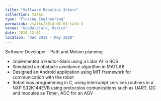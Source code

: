 ```yaml
---
title: "Software Robotics Intern"
collection: talks
type: "Fluxing Engineering"
permalink: /talks/2014-03-01-talk-3
venue: "Guadalajara, Mexico"
date: 2019-12-01
location: "Dec 2019 - May 2020"
---
```


 Software Developer - Path and Motion planning 

* Implemented a Hector-Slam using a Lidar A1 in ROS
* Simulated an obstacle avoidance algorithm in MATLAB
* Designed an Android application using MIT framework for communication with the robot
* Robot was programming in C, using interrumpt services routines in a NXP S32K144EVB 
    using protocolos comunications such as UART, I2C and modules as Timer, ADC for an AGV

